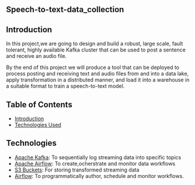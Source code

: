 ## Speech-to-text-data_collection

## Introduction
In this project,we are going to design and build a robust, large scale, fault tolerant, highly available Kafka cluster that can be used to
post a sentence and receive an audio file.

By the end of this project we will produce a tool that can be deployed to process posting and receiving text and audio files from and into a data lake, apply
transformation in a distributed manner, and load it into a warehouse in a suitable format to train a speech-to-text model.

## Table of Contents
  - [Introduction](#Introduction)
  - [Technologies Used](#Technologies)

## Technologies
  - [Apache Kafka](): To sequentially log streaming data into specific topics 
  - [Apache Airflow](): To create,ocherstrate and monitor data workflows 
  - [S3 Buckets](): For storing transformed streaming data 
  - [Airflow](): To programmatically author, schedule and monitor workflows.
